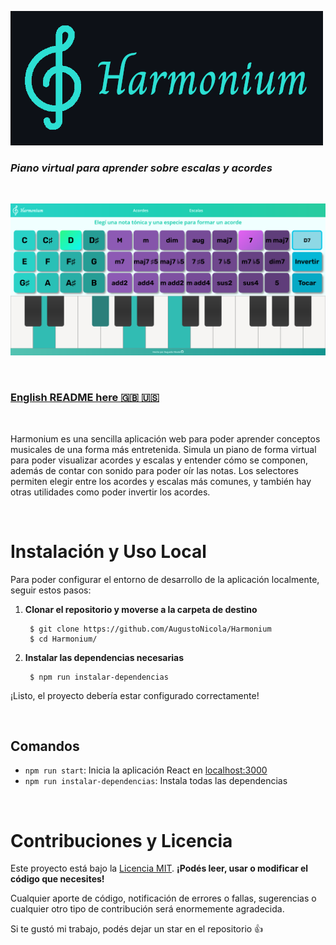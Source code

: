 ![Harmonium](Logo.png)
### *Piano virtual para aprender sobre escalas y acordes*

<br />

![Screenshot](screenshot.png)

<br />

### [English README here :uk: :us:](README-EN.md)

<br />

Harmonium es una sencilla aplicación web para poder aprender conceptos musicales de una forma más entretenida. Simula un piano de forma virtual para poder visualizar acordes y escalas y entender cómo se componen, además de contar con sonido para poder oír las notas. Los selectores permiten elegir entre los acordes y escalas más comunes, y también hay otras utilidades como poder invertir los acordes.

<br />

# Instalación y Uso Local

Para poder configurar el entorno de desarrollo de la aplicación localmente, seguir estos pasos:

1. **Clonar el repositorio y moverse a la carpeta de destino**
	
		$ git clone https://github.com/AugustoNicola/Harmonium
		$ cd Harmonium/
	
2. **Instalar las dependencias necesarias**
		
		$ npm run instalar-dependencias

¡Listo, el proyecto debería estar configurado correctamente!

<br />

## Comandos

* `npm run start`: Inicia la aplicación React en [localhost:3000](http://localhost:3000)
* `npm run instalar-dependencias`: Instala todas las dependencias

<br />

# Contribuciones y Licencia
Este proyecto está bajo la [Licencia MIT](https://choosealicense.com/licenses/mit/). **¡Podés leer, usar o modificar el código que necesites!**

Cualquier aporte de código, notificación de errores o fallas, sugerencias o cualquier otro tipo de contribución será enormemente agradecida. 

Si te gustó mi trabajo, podés dejar un star en el repositorio :+1: